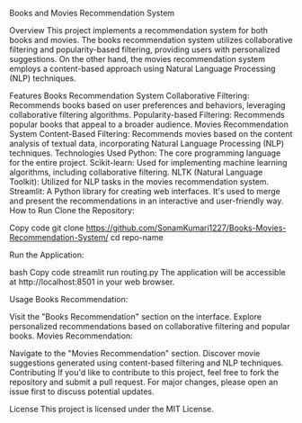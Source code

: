 
Books and Movies Recommendation System

Overview
This project implements a recommendation system for both books and movies. The books recommendation system utilizes collaborative filtering and popularity-based filtering, providing users with personalized suggestions. On the other hand, the movies recommendation system employs a content-based approach using Natural Language Processing (NLP) techniques.

Features
Books Recommendation System
Collaborative Filtering: Recommends books based on user preferences and behaviors, leveraging collaborative filtering algorithms.
Popularity-based Filtering: Recommends popular books that appeal to a broader audience.
Movies Recommendation System
Content-Based Filtering: Recommends movies based on the content analysis of textual data, incorporating Natural Language Processing (NLP) techniques.
Technologies Used
Python: The core programming language for the entire project.
Scikit-learn: Used for implementing machine learning algorithms, including collaborative filtering.
NLTK (Natural Language Toolkit): Utilized for NLP tasks in the movies recommendation system.
Streamlit: A Python library for creating web interfaces. It's used to merge and present the recommendations in an interactive and user-friendly way.
How to Run
Clone the Repository:

Copy code
git clone https://github.com/SonamKumari1227/Books-Movies-Recommendation-System/
cd repo-name

Run the Application:

bash
Copy code
streamlit run routing.py
The application will be accessible at http://localhost:8501 in your web browser.

Usage
Books Recommendation:

Visit the "Books Recommendation" section on the interface.
Explore personalized recommendations based on collaborative filtering and popular books.
Movies Recommendation:

Navigate to the "Movies Recommendation" section.
Discover movie suggestions generated using content-based filtering and NLP techniques.
Contributing
If you'd like to contribute to this project, feel free to fork the repository and submit a pull request. For major changes, please open an issue first to discuss potential updates.

License
This project is licensed under the MIT License.
